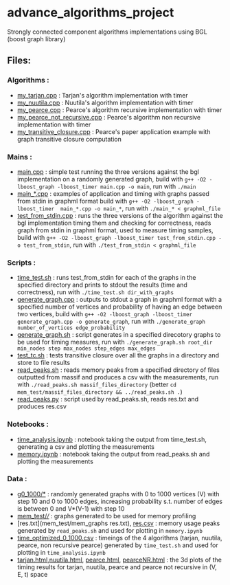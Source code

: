 # advance_algorithms_project
Strongly connected component algorithms implementations using BGL (boost graph library)

## Files:
### Algorithms :
-   [my_tarjan.cpp](my_tarjan.cpp) : Tarjan's algorithm implementation with timer
-   [my_nuutila.cpp](my_nuutila.cpp) : Nuutila's algorithm implementation with timer
-   [my_pearce.cpp](my_pearce.cpp) : Pearce's algorithm recursive implementation with timer
-   [my_pearce_not_recursive.cpp](my_pearce_not_recursive.cpp) : Pearce's algorithm non recursive implementation with timer
-   [my_transitive_closure.cpp](my_transitive_closure.cpp) : Pearce's paper application example with graph transitive closure computation
### Mains :
-   [main.cpp](main.cpp) : simple test running the three versions against the bgl implementation on a randomly generated graph, build with ```g++ -O2 -lboost_graph -lboost_timer main.cpp -o main```, run with ```./main```
-   [main_*.cpp](main_*.cpp) : examples of application and timing with graphs passed from stdin in graphml format
    build with ```g++ -O2 -lboost_graph -lboost_timer  main_*.cpp -o main_*```, run with
    ```./main_* < graphml_file```
-   [test_from_stdin.cpp](test_from_stdin.cpp) : runs the three versions of the algorithm against the bgl implementation timing them and checking for correctness, reads graph from stdin in graphml format, used to measure timing samples, build with ```g++ -O2 -lboost_graph -lboost_timer test_from_stdin.cpp -o test_from_stdin```, run with ```./test_from_stdin < graphml_file```
### Scripts :
-   [time_test.sh](time_test.sh) : runs test_from_stdin for each of the graphs in the specified directory and prints to stdout the results (time and correctness), run with ```./time_test.sh dir_with_graphs```
-   [generate_graph.cpp](generate_graph.cpp) : outputs to stdout a graph in graphml format with a specified number of vertices and probability of having an edge between two vertices, build with ```g++ -O2 -lboost_graph -lboost_timer generate_graph.cpp -o generate_graph```, run with ```./generate_graph number_of_vertices edge_probability```
-   [generate_graph.sh](generate_graph.sh) : script generates in a specified direcotory graphs to be used for timing measures, run with ```./generate_graph.sh root_dir min_nodes step max_nodes step_edges max_edges```
-   [test_tc.sh](test_tc.sh) : tests transitive closure over all the graphs in a directory and store to file results
-   [read_peaks.sh](mem_test/read_peaks.sh) : reads memory peaks from a specified directory of files outputted from massif and
    produces a csv with the measurements, run with ```./read_peaks.sh massif_files_directory```
    (better ```cd mem_test/massif_files_directory && ../read_peaks.sh .```)
-   [read_peaks.py](mem_test/read_peaks.py) : script used by read_peaks.sh, reads res.txt and produces res.csv
### Notebooks :
-   [time_analysis.ipynb](time_analysis.ipynb) : notebook taking the output from time_test.sh, generating a csv and plotting the measurements
-   [memory.ipynb](memory.ipynb) : notebook taking the output from read_peaks.sh and plotting the measurements
### Data :
-   [g0_1000/*](g0_1000) : randomly generated graphs with 0 to 1000 vertices (V) with step 10 and 0 to 1000 edges, increasing probability s.t. number of edges is between 0 and V*(V-1) with step 10
-   [mem_test/*/*](mem_test) : graphs generated to be used for memory profiling
-   [res.txt](mem_test/mem_graphs res.txt), [res.csv](res.csv) : memory usage peaks generated by ```read_peaks.sh``` and used for plotting in
    ```memory.ipynb```
-   [time_optimized_0_1000.csv](time_optimized_0_1000.csv) : timeings of the 4 algorithms (tarjan, nuutila,
    pearce, non recursive pearce) generated by ```time_test.sh``` and used for plotting in
    ```time_analysis.ipynb```
-   [tarjan.html](phisco.github.com/tarjan.html),[nuutila.html](phisco.github.com/nuutila.html), [pearce.html](phisco.github.com/pearce.html), [pearceNR.html](phisco.github.com/pearceNR.html) : the 3d plots of the timing results for tarjan, nuutila, pearce and pearce not recursive in (V, E, t) space
